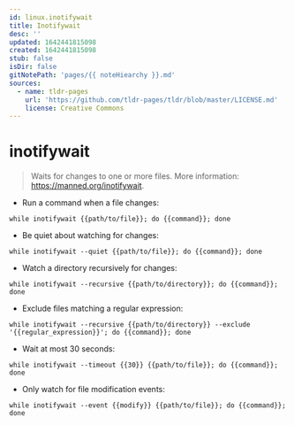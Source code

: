 ```yaml
---
id: linux.inotifywait
title: Inotifywait
desc: ''
updated: 1642441815098
created: 1642441815098
stub: false
isDir: false
gitNotePath: 'pages/{{ noteHiearchy }}.md'
sources:
  - name: tldr-pages
    url: 'https://github.com/tldr-pages/tldr/blob/master/LICENSE.md'
    license: Creative Commons
---
```

# inotifywait

> Waits for changes to one or more files.
> More information: <https://manned.org/inotifywait>.

- Run a command when a file changes:

`while inotifywait {{path/to/file}}; do {{command}}; done`

- Be quiet about watching for changes:

`while inotifywait --quiet {{path/to/file}}; do {{command}}; done`

- Watch a directory recursively for changes:

`while inotifywait --recursive {{path/to/directory}}; do {{command}}; done`

- Exclude files matching a regular expression:

`while inotifywait --recursive {{path/to/directory}} --exclude '{{regular_expression}}'; do {{command}}; done`

- Wait at most 30 seconds:

`while inotifywait --timeout {{30}} {{path/to/file}}; do {{command}}; done`

- Only watch for file modification events:

`while inotifywait --event {{modify}} {{path/to/file}}; do {{command}}; done`

